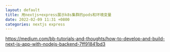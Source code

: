 ```yaml
---
layout: default
title: 用nextjs+express展示k8s集群的pods和环境变量
date: 2022-02-09 11:31 +0800
categories: nextjs express
---
```



https://medium.com/bb-tutorials-and-thoughts/how-to-develop-and-build-next-js-app-with-nodejs-backend-7ff91841bd3


